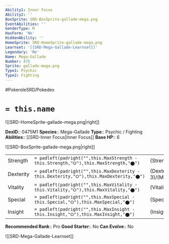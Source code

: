 ```yaml
---
Ability1: Inner Focus
Ability2: ''
BoxSprite: SRD-BoxSprite-gallade-mega.png
EventAbilities: ''
GenderType: M
HasForm: 'No'
HiddenAbility: ''
HomeSprite: SRD-HomeSprite-gallade-mega.png
Learnset: '[[SRD-Mega-Gallade-Learnset]]'
Legendary: 'No'
Name: Mega-Gallade
Number: 475
Sprite: gallade-mega.png
Type1: Psychic
Type2: Fighting
---
```


#PokeroleSRD/Pokedex

# `= this.name`

![[SRD-HomeSprite-gallade-mega.png|right]]

**DexID**:: 0475M1
**Species**:: Mega-Gallade
**Type**:: Psychic / Fighting
**Abilities**:: [[SRD-Inner Focus|Inner Focus]]
**Base HP**:: 6

![[SRD-BoxSprite-gallade-mega.png|right]]

|           |                                                                                        |                                          |
| --------- | -------------------------------------------------------------------------------------- | ---------------------------------------- |
| Strength  | `= padleft(padright("",this.MaxStrength - this.Strength,"⭘"),this.MaxStrength,"⬤")`    | (Strength::4)/(MaxStrength::8)   |
| Dexterity | `= padleft(padright("",this.MaxDexterity - this.Dexterity,"⭘"),this.MaxDexterity,"⬤")` | (Dexterity:: 3)/(MaxDexterity::6) |
| Vitality  | `= padleft(padright("",this.MaxVitality - this.Vitality,"⭘"),this.MaxVitality,"⬤")`    | (Vitality::3)/(MaxVitality::6)   |
| Special   | `= padleft(padright("",this.MaxSpecial - this.Special,"⭘"),this.MaxSpecial,"⬤")`       | (Special::2)/(MaxSpecial::4)     |
| Insight   | `= padleft(padright("",this.MaxInsight - this.Insight,"⭘"),this.MaxInsight,"⬤")`       | (Insight::3)/(MaxInsight::6)     |

**Recommended Rank**:: Pro
**Good Starter**:: No
**Can Evolve**:: No

![[SRD-Mega-Gallade-Learnset]]